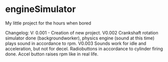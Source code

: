 # engineSimulator
My little project for the hours when bored

Changelog:
V: 0.001 - Creation of new project. 
V0.002 Crankshaft rotation simulator done (backgroundworker), physics engine (sound at this time) plays sound in accordance to rpm.
V0.003 Sounds work for idle and acceleration, but not for decel. Radiobuttons in accordance to cylinder firing done. Accel button raises rpm like in real life.
